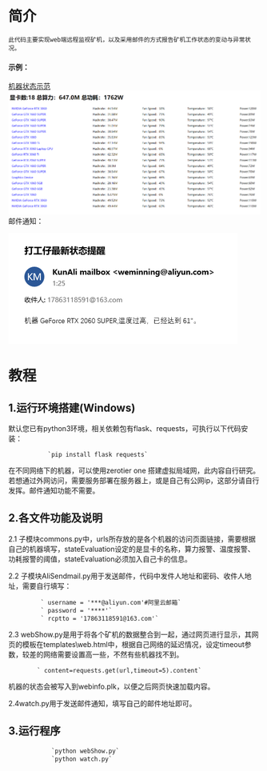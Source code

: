 # 简介
    此代码主要实现web端远程监视矿机，以及采用邮件的方式报告矿机工作状态的变动与异常状况。
#### 示例：
[机器状态示范](http://101.132.155.12:5000/)
![Image text](https://github.com/zhaokun0/minner/blob/master/IMG/web.png)
邮件通知：

![Image text](https://github.com/zhaokun0/minner/blob/master/IMG/mail.png)

# 教程
## 1.运行环境搭建(Windows)
   默认您已有python3环境，相关依赖包有flask、requests，可执行以下代码安装：

               `pip install flask requests`
   在不同网络下的机器，可以使用zerotier one 搭建虚拟局域网，此内容自行研究。
   若想通过外网访问，需要服务部署在服务器上，或是自己有公网ip，这部分请自行发挥。邮件通知功能不需要。
## 2.各文件功能及说明
   2.1 子模块commons.py中，urls所存放的是各个机器的访问页面链接，需要根据自己的机器填写，stateEvaluation设定的是显卡的名称，算力报警、温度报警、功耗报警的阈值，stateEvaluation必须加入自己卡的信息。

   2.2 子模块AliSendmail.py用于发送邮件，代码中发件人地址和密码、收件人地址，需要自行填写：        

```
         ` username = '***@aliyun.com'#阿里云邮箱`  
         ` password = '****'`  
         ` rcptto = '17863118591@163.com'`  

```


   2.3 webShow.py是用于将各个矿机的数据整合到一起，通过网页进行显示，其网页的模板在templates\web.html中，根据自己网络的延迟情况，设定timeout参数，较差的网络需要设置高一些，不然有些机器找不到。            

```
   		` content=requests.get(url,timeout=5).content`  
```


   机器的状态会被写入到webinfo.plk，以便之后网页快速加载内容。

   2.4watch.py用于发送邮件通知，填写自己的邮件地址即可。

## 3.运行程序
                `python webShow.py`
                `python watch.py`

   

   

​           
